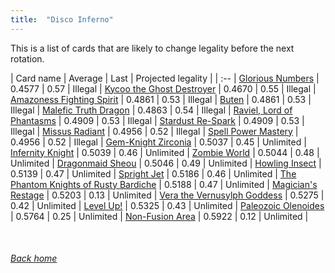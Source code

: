 ```yaml
---
title:  "Disco Inferno"
---
```


This is a list of cards that are likely to change legality before the next rotation.

| Card name | Average | Last | Projected legality |
| :-- |
[Glorious Numbers](https://db.ygoprodeck.com/card/?search=Glorious%20Numbers) | 0.4577 | 0.57 | Illegal |
[Kycoo the Ghost Destroyer](https://db.ygoprodeck.com/card/?search=Kycoo%20the%20Ghost%20Destroyer) | 0.4670 | 0.55 | Illegal |
[Amazoness Fighting Spirit](https://db.ygoprodeck.com/card/?search=Amazoness%20Fighting%20Spirit) | 0.4861 | 0.53 | Illegal |
[Buten](https://db.ygoprodeck.com/card/?search=Buten) | 0.4861 | 0.53 | Illegal |
[Malefic Truth Dragon](https://db.ygoprodeck.com/card/?search=Malefic%20Truth%20Dragon) | 0.4863 | 0.54 | Illegal |
[Raviel, Lord of Phantasms](https://db.ygoprodeck.com/card/?search=Raviel,%20Lord%20of%20Phantasms) | 0.4909 | 0.53 | Illegal |
[Stardust Re-Spark](https://db.ygoprodeck.com/card/?search=Stardust%20Re-Spark) | 0.4909 | 0.53 | Illegal |
[Missus Radiant](https://db.ygoprodeck.com/card/?search=Missus%20Radiant) | 0.4956 | 0.52 | Illegal |
[Spell Power Mastery](https://db.ygoprodeck.com/card/?search=Spell%20Power%20Mastery) | 0.4956 | 0.52 | Illegal |
[Gem-Knight Zirconia](https://db.ygoprodeck.com/card/?search=Gem-Knight%20Zirconia) | 0.5037 | 0.45 | Unlimited |
[Infernity Knight](https://db.ygoprodeck.com/card/?search=Infernity%20Knight) | 0.5039 | 0.46 | Unlimited |
[Zombie World](https://db.ygoprodeck.com/card/?search=Zombie%20World) | 0.5044 | 0.48 | Unlimited |
[Dragonmaid Sheou](https://db.ygoprodeck.com/card/?search=Dragonmaid%20Sheou) | 0.5046 | 0.49 | Unlimited |
[Howling Insect](https://db.ygoprodeck.com/card/?search=Howling%20Insect) | 0.5139 | 0.47 | Unlimited |
[Spright Jet](https://db.ygoprodeck.com/card/?search=Spright%20Jet) | 0.5186 | 0.46 | Unlimited |
[The Phantom Knights of Rusty Bardiche](https://db.ygoprodeck.com/card/?search=The%20Phantom%20Knights%20of%20Rusty%20Bardiche) | 0.5188 | 0.47 | Unlimited |
[Magician's Restage](https://db.ygoprodeck.com/card/?search=Magician's%20Restage) | 0.5203 | 0.13 | Unlimited |
[Vera the Vernusylph Goddess](https://db.ygoprodeck.com/card/?search=Vera%20the%20Vernusylph%20Goddess) | 0.5275 | 0.42 | Unlimited |
[Level Up!](https://db.ygoprodeck.com/card/?search=Level%20Up!) | 0.5325 | 0.43 | Unlimited |
[Paleozoic Olenoides](https://db.ygoprodeck.com/card/?search=Paleozoic%20Olenoides) | 0.5764 | 0.25 | Unlimited |
[Non-Fusion Area](https://db.ygoprodeck.com/card/?search=Non-Fusion%20Area) | 0.5922 | 0.12 | Unlimited |

<br>

###### [Back home](index)